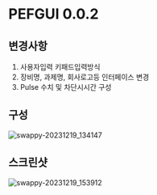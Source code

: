 # PEFGUI 0.0.2

## 변경사항
1. 사용자입력 키패드입력방식
2. 장비명, 과제명, 회사로고등 인터페이스 변경
3. Pulse 수치 및 차단시시간 구성

## 구성
![swappy-20231219_134147](https://github.com/yumzi114/pefgui/assets/95202277/a9954979-fef0-4cc0-8fde-8a47673b121e)
## 스크린샷
![swappy-20231219_153912](https://github.com/yumzi114/pefgui/assets/95202277/9f0c08e1-edbc-462e-9ec5-9d54684ffcb9)
